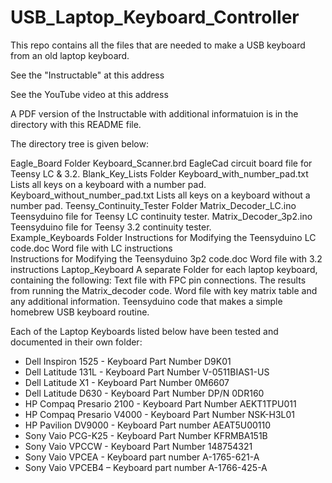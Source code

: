 # USB_Laptop_Keyboard_Controller
 This repo contains all the files that are needed to make a USB keyboard from an old laptop keyboard.

 See the "Instructable" at this address

 See the YouTube video at this address

 A PDF version of the Instructable with additional informatuion is in the directory with this README file.

 The directory tree is given below:

 Eagle_Board Folder
     Keyboard_Scanner.brd  EagleCad circuit board file for Teensy LC & 3.2. 
 Blank_Key_Lists Folder
     Keyboard_with_number_pad.txt     Lists all keys on a keyboard with a number pad. 
     Keyboard_without_number_pad.txt  Lists all keys on a keyboard without a number pad. 
 Teensy_Continuity_Tester Folder
     Matrix_Decoder_LC.ino        Teensyduino file for Teensy LC continuity tester. 
     Matrix_Decoder_3p2.ino       Teensyduino file for Teensy 3.2 continuity tester.  
 Example_Keyboards Folder
     Instructions for Modifying the Teensyduino LC code.doc     Word file with LC instructions      
     Instructions for Modifying the Teensyduino 3p2 code.doc    Word file with 3.2 instructions 
     Laptop_Keyboard      A separate Folder for each laptop keyboard, containing the following:
          Text file with FPC pin connections. The results from running the Matrix_decoder code.
          Word file with key matrix table and any additional information. 
          Teensyduino code that makes a simple homebrew USB keyboard routine.
          
 Each of the Laptop Keyboards listed below have been tested and documented in their own folder:
*  Dell Inspiron 1525 - Keyboard Part Number D9K01
*  Dell Latitude 131L - Keyboard Part Number V-0511BIAS1-US
*  Dell Latitude X1 - Keyboard Part Number 0M6607
*  Dell Latitude D630 - Keyboard Part Number DP/N 0DR160
*  HP Compaq Presario 2100 - Keyboard Part Number AEKT1TPU011
*  HP Compaq Presario V4000 - Keyboard Part Number NSK-H3L01
*  HP Pavilion DV9000 - Keyboard Part number AEAT5U00110
*  Sony Vaio PCG-K25 - Keyboard Part Number KFRMBA151B
*  Sony Vaio VPCCW - Keyboard Part Number 148754321
*  Sony Vaio VPCEA - Keyboard part number A-1765-621-A
*  Sony Vaio VPCEB4 – Keyboard part number A-1766-425-A
